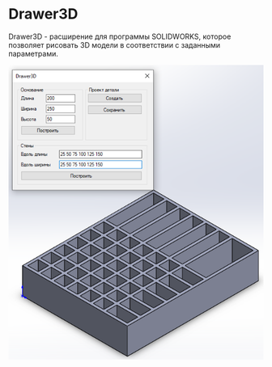 # Drawer3D
Drawer3D - расширение для программы SOLIDWORKS, которое позволяет рисовать 3D модели в соответствии с заданными параметрами.

![1](https://raw.githubusercontent.com/Nachyn/ORSAPR-TUSUR/master/Images/1_0_0.png)
